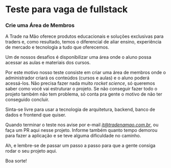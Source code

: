# Teste para vaga de fullstack


### Crie uma Área de Membros

A Trade na Mão oferece produtos educacionais e soluções exclusivas para traders e, como resultado, temos o diferencial de aliar ensino, experiência de mercado e tecnologia a tudo que oferecemos.

Um de nossos desafios é disponibilizar uma área onde o aluno possa acessar as aulas e materiais dos cursos.

Por este motivo nosso teste consiste em criar uma área de membros onde o administrador criará os conteúdos (cursos e aulas) e o aluno poderá acessá-los. Não precisa fazer nada muito _rocket science_, só queremos saber como você vai estruturar o projeto. Se não conseguir fazer todo o projeto também não tem problema, só conta pra gente o motivo de não ter conseguido concluir.

Sinta-se livre para usar a tecnologia de arquitetura, backend, banco de dados e frontend que quiser.

Quando terminar o teste nos avise por e-mail *it@tradenamao.com.br*, ou faça um PR aqui nesse projeto. Informe também quanto tempo demorou para fazer a aplicação e se teve alguma dificuldade no caminho. 

Ah, e lembre-se de passar um passo a passo para que a gente consiga rodar o seu projeto aqui.

Boa sorte!
